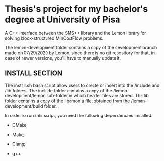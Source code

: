 
# Thesis's project for my bachelor's degree at University of Pisa

A C++ interface between the SMS++ library and the Lemon library for solving
block-structured MinCostFlow problems.

The lemon-development folder contains a copy of the development branch made on 07/29/2020 by Lemon; since there is no git repository for that, in case of newer versions, you'll have to manually update it.

## INSTALL SECTION 

The install.sh bash script allow users to create or insert into the /include and /lib folders.
The include folder contains a copy of the /lemon-development/lemon sub-folder in which header files are stored.
The lib folder contains a copy of the libemon.a file, obtained from the /lemon-development/build folder.

In order to run this script, you need the following dependencies installed:

- CMake;
   
- Make;
    
- Clang;
    
- g++
  
